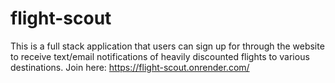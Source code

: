 # flight-scout

This is a full stack application that users can sign up for through the website to receive text/email notifications of heavily discounted flights to various destinations.
Join here: https://flight-scout.onrender.com/
